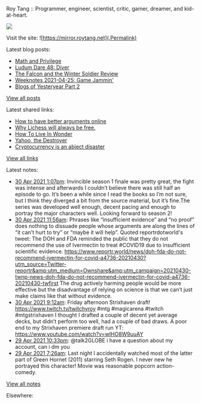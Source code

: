 Roy Tang :: Programmer, engineer, scientist, critic, gamer, dreamer, and kid-at-heart.

![](https://roytang.net/img/profile.jpg)

Visit the site: ![https://mirror.roytang.net](.Permalink)

Latest blog posts:
    

- [Math and Privilege](https://mirror.roytang.net/2021/04/math-and-privilege/)
- [Ludum Dare 48: Diver](https://mirror.roytang.net/2021/04/ludum-dare-48-diver/)
- [The Falcon and the Winter Soldier Review](https://mirror.roytang.net/2021/04/the-falcon-and-the-winter-soldier-review/)
- [Weeknotes 2021-04-25: Game Jammin&#39;](https://mirror.roytang.net/2021/04/weeknotes-2021-04-25/)
- [Blogs of Yesteryear Part 2](https://mirror.roytang.net/2021/04/blogs-of-yesteryear-part-2/)

[View all posts](https://mirror.roytang.net/blog)

Latest shared links:
    

- [How to have better arguments online](https://mirror.roytang.net/2021/04/how-to-have-better-arguments-online/)
- [Why Lichess will always be free.](https://mirror.roytang.net/2021/04/why-lichess-will-always-be-free/)
- [How To Live In Wonder](https://mirror.roytang.net/2021/04/how-to-live-in-wonder/)
- [Yahoo, the Destroyer](https://mirror.roytang.net/2021/04/yahoo-the-destroyer/)
- [Cryptocurrency is an abject disaster](https://mirror.roytang.net/2021/04/cryptocurrency-is-an-abject-disaster/)

[View all links](https://mirror.roytang.net/links)

Latest notes:
    

- [30 Apr 2021 1:07pm](https://mirror.roytang.net/2021/04/183ab94b6cb10f5db0431e715cde1945/): Invincible season 1 finale was pretty great, the fight was intense and afterwards I couldn&rsquo;t believe there was still half an episode to go. It&rsquo;s been a while since I read the books so I&rsquo;m not sure, but I think they diverged a bit from the source material, but it&rsquo;s fine.The series was developed well enough, decent pacing and enough to portray the major characters well. Looking forward to season 2!
- [30 Apr 2021 11:56am](https://mirror.roytang.net/2021/04/1388100027684331520/): Phrases like &ldquo;insufficient evidence&rdquo; and &ldquo;no proof&rdquo; does nothing to dissuade people whose arguments are along the lines of &ldquo;it can&rsquo;t hurt to try&rdquo; or &ldquo;maybe it will help&rdquo;.
Quoted reportrdotworld&#39;s tweet:   The DOH and FDA reminded the public that they do not recommend the use of Ivermectin to treat #COVID19 due to insufficient scientific evidence.
https://www.reportr.world/news/doh-fda-do-not-recommend-ivermectin-for-covid-a4736-20210430?utm_source=Twitter-reportr&amp;utm_medium=Ownshare&amp;utm_campaign=20210430-twnp-news-doh-fda-do-not-recommend-ivermectin-for-covid-a4736-20210430-twfirst
 The drug actively harming people would be more effective but the disadvantage of relying on science is that we can&rsquo;t just make claims like that without evidence.
- [30 Apr 2021 9:12am](https://mirror.roytang.net/2021/04/1388058552070201344/): Friday afternoon Strixhaven draft! https://www.twitch.tv/twitchyroy #mtg #magicarena #twitch #mtgstrixhaven
I thought I drafted a couple of decent yet average decks, but didn&rsquo;t perform too well, had a couple of bad draws. A poor end to my Strixhaven premiere draft run
YT: https://www.youtube.com/watch?v=wIHO8W9uuAY
- [29 Apr 2021 10:33pm](https://mirror.roytang.net/2021/04/1387897882141880321/): @talk2GLOBE i have a question about my account, can i dm you
- [29 Apr 2021 7:26am](https://mirror.roytang.net/2021/04/3bf3bc036db88610a1c7b3474555eb69/): Last night I accidentally watched most of the latter part of Green Hornet (2011) starring Seth Rogen. I never new he portrayed this character! Movie was reasonable popcorn action-comedy.

[View all notes](https://mirror.roytang.net/notes)

Elsewhere:
